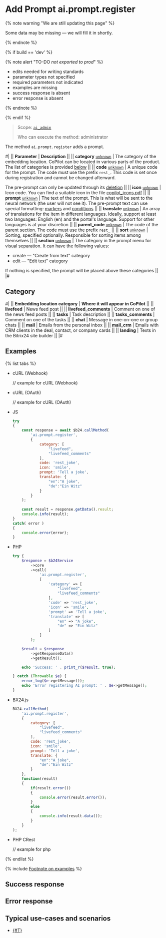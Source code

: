 # Add Prompt ai.prompt.register

{% note warning "We are still updating this page" %}

Some data may be missing — we will fill it in shortly.

{% endnote %}

{% if build == 'dev' %}

{% note alert "TO-DO _not exported to prod_" %}

- edits needed for writing standards
- parameter types not specified
- required parameters not indicated
- examples are missing
- success response is absent
- error response is absent

{% endnote %}

{% endif %}

> Scope: [`ai_admin`](../../scopes/permissions.md)
>
> Who can execute the method: administrator

The method `ai.prompt.register` adds a prompt.

#|
|| **Parameter** | **Description** ||
|| **category**
[`unknown`](../../data-types.md) | The category of the embedding location. CoPilot can be located in various parts of the product. The list of categories is provided [below](#category) ||
|| **code**
[`unknown`](../../data-types.md) | A unique code for the prompt. The code must use the prefix `rest_`. This code is set once during registration and cannot be changed afterward.

The pre-prompt can only be updated through its [deletion](./ai-prompt-unregister.md) ||
|| **icon**
[`unknown`](../../data-types.md) | Icon code. You can find a suitable icon in the file [copilot_icons.pdf](/upload/api_help/rest/copilot_icons.pdf) ||
|| **prompt**
[`unknown`](../../data-types.md) | The text of the prompt. This is what will be sent to the neural network (the user will not see it). The pre-prompt text can use special formatting: [markers](./markers.md) and [conditions](./conditions.md) ||
|| **translate**
[`unknown`](../../data-types.md) | An array of translations for the item in different languages. Ideally, support at least two languages: English (en) and the portal's language. Support for other languages is at your discretion ||
|| **parent_code**
[`unknown`](../../data-types.md) | The code of the parent section. The code must use the prefix `rest_` ||
|| **sort**
[`unknown`](../../data-types.md) | Sorting, specified optionally. Responsible for sorting items among themselves ||
|| **section**
[`unknown`](../../data-types.md) | The category in the prompt menu for visual separation. It can have the following values:

- create — "Create from text" category
- edit — "Edit text" category

If nothing is specified, the prompt will be placed above these categories
||
|#

## Category

#|
|| **Embedding location category** | **Where it will appear in CoPilot** ||
|| **livefeed** | News feed post ||
|| **livefeed_comments** | Comment on one of the news feed posts ||
|| **tasks** | Task description ||
|| **tasks_comments** | Comment on one of the tasks ||
|| **chat** | Message in one-on-one or group chats ||
|| **mail** | Emails from the personal inbox ||
|| **mail_crm** | Emails with CRM clients in the deal, contact, or company cards ||
|| **landing** | Texts in the Bitrix24 site builder ||
|#

## Examples

{% list tabs %}

- cURL (Webhook)

    // example for cURL (Webhook)

- cURL (OAuth)

    // example for cURL (OAuth)

- JS


    ```js
    try
    {
    	const response = await $b24.callMethod(
    		'ai.prompt.register',
    		{
    			category: [
    				"livefeed",
    				"livefeed_comments"
    			],
    			code: 'rest_joke',
    			icon: 'smile',
    			prompt: 'Tell a joke',
    			translate: {
    				"en":"A joke",
    				"de":"Ein Witz"
    			}
    		}
    	);
    	
    	const result = response.getData().result;
    	console.info(result);
    }
    catch( error )
    {
    	console.error(error);
    }
    ```

- PHP


    ```php
    try {
        $response = $b24Service
            ->core
            ->call(
                'ai.prompt.register',
                [
                    'category' => [
                        "livefeed",
                        "livefeed_comments"
                    ],
                    'code' => 'rest_joke',
                    'icon' => 'smile',
                    'prompt' => 'Tell a joke',
                    'translate' => [
                        "en" => "A joke",
                        "de" => "Ein Witz"
                    ]
                ]
            );
    
        $result = $response
            ->getResponseData()
            ->getResult();
    
        echo 'Success: ' . print_r($result, true);
    
    } catch (Throwable $e) {
        error_log($e->getMessage());
        echo 'Error registering AI prompt: ' . $e->getMessage();
    }
    ```

- BX24.js

    ```js
    BX24.callMethod(
        'ai.prompt.register',
        {
            category: [
                "livefeed",
                "livefeed_comments"
            ],
            code: 'rest_joke',
            icon: 'smile',
            prompt: 'Tell a joke',
            translate: {
                "en":"A joke",
                "de":"Ein Witz"
            }
        },
        function(result)
        {
            if(result.error())
            {
                console.error(result.error());
            }
            else
            {
                console.info(result.data());
            }
        }
    );
    ```

- PHP CRest

    // example for php

{% endlist %}

{% include [Footnote on examples](../../../_includes/examples.md) %}

## Success response

## Error response

## Typical use-cases and scenarios

- [{#T}](../../../tutorials/ai/add-joke-prompt.md)